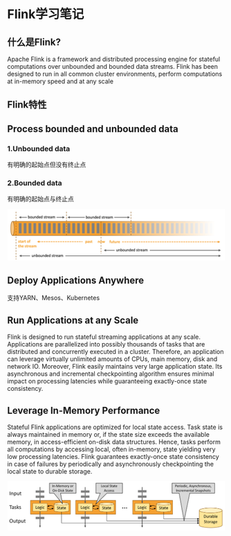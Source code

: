 Flink学习笔记
===

什么是Flink?
---
Apache Flink is a framework and distributed processing engine for stateful computations over unbounded and bounded data streams.
Flink has been designed to run in all common cluster environments, perform computations at in-memory speed and at any scale

Flink特性
---

## Process bounded and unbounded data
  
  ### 1.Unbounded data
  有明确的起始点但没有终止点
  
  ### 2.Bounded data
  有明确的起始点与终止点
  
  ![image](https://github.com/Popeye13/flink/blob/master/bounded-unbounded.png)
  
## Deploy Applications Anywhere
  支持YARN、Mesos、Kubernetes
  
## Run Applications at any Scale
  Flink is designed to run stateful streaming applications at any scale. 
  Applications are parallelized into possibly thousands of tasks that are distributed and concurrently executed in a cluster. 
  Therefore, an application can leverage virtually unlimited amounts of CPUs, main memory, disk and network IO. 
  Moreover, Flink easily maintains very large application state. Its asynchronous and incremental checkpointing 
  algorithm ensures minimal impact on processing latencies while guaranteeing exactly-once state consistency.
  
## Leverage In-Memory Performance
  Stateful Flink applications are optimized for local state access. Task state is always maintained in memory or, 
  if the state size exceeds the available memory, in access-efficient on-disk data structures. 
  Hence, tasks perform all computations by accessing local, often in-memory, state yielding very low processing latencies. 
  Flink guarantees exactly-once state consistency in case of failures by periodically and asynchronously checkpointing 
  the local state to durable storage.

![image](https://github.com/Popeye13/flink/blob/master/local-state.png)
